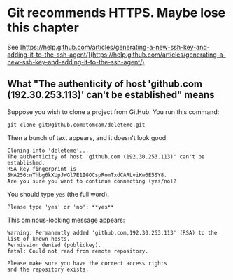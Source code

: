 # Git recommends HTTPS. Maybe lose this chapter



See [https://help.github.com/articles/generating-a-new-ssh-key-and-adding-it-to-the-ssh-agent/](https://help.github.com/articles/generating-a-new-ssh-key-and-adding-it-to-the-ssh-agent/)

## What "The authenticity of host 'github.com (192.30.253.113)' can't be established" means

Suppose you wish to clone a project from GitHub. You run this command:

```
git clone git@github.com:tomcam/deleteme.git
```

Then a bunch of text appears, and it doesn't look good:

```
Cloning into 'deleteme'...
The authenticity of host 'github.com (192.30.253.113)' can't be established.
RSA key fingerprint is SHA256:nThbg6kXUpJWGl7E1IGOCspRomTxdCARLviKw6E5SY8.
Are you sure you want to continue connecting (yes/no)? 
```

You should type `yes` (the full word).

```
Please type 'yes' or 'no': **yes**
```

This ominous-looking message appears:

```
Warning: Permanently added 'github.com,192.30.253.113' (RSA) to the list of known hosts.
Permission denied (publickey).
fatal: Could not read from remote repository.

Please make sure you have the correct access rights
and the repository exists.
```
